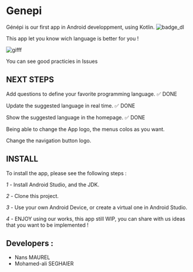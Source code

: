 
# Genepi
Génépi is our first app in Android developpment, using Kotlin.
![badge_dl](https://img.shields.io/github/languages/code-size/NANS05/Genepi?color=red&style=for-the-badge)



This app let you know wich language is better for you !

![gifff](https://user-images.githubusercontent.com/91876112/217805343-8472e2a0-2b10-4071-9767-804f6992905c.gif)

You can see good practicies in Issues

## NEXT STEPS

Add questions to define your favorite programming language. ✅ DONE

Update the suggested language in real time. ✅ DONE

Show the suggested language in the homepage. ✅ DONE

Being able to change the App logo, the menus colos as you want.

Change the navigation button logo.



## INSTALL

To install the app, please see the following steps : 


*1* - Install Android Studio, and the JDK.

*2* - Clone this project.

*3* - Use your own Android Device, or create a virtual one in Android Studio.

*4* - ENJOY using our works, this app still WIP, you can share with us ideas that you want to be implemented ! 

## Developers :

* Nans MAUREL
* Mohamed-ali SEGHAIER



